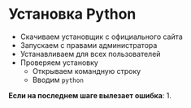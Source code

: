 # Установка Python

- Скачиваем установщик с официального сайта
- Запускаем с правами администратора
- Устанавливаем для всех пользователей
- Проверяем установку
	- Открываем командную строку
	- Вводим `python`

**Если на последнем шаге вылезает ошибка**:
1. 